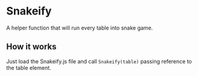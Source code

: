 # Snakeify

A helper function that will run every table into snake game.

## How it works
Just load the Snakeify.js file and call ``Snakeify(table)`` passing reference to the table element.

